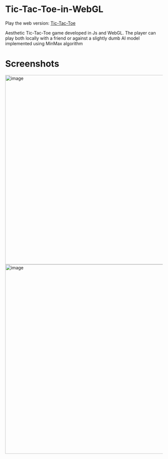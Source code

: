 # Tic-Tac-Toe-in-WebGL
Play the web version: [Tic-Tac-Toe](https://giuffridino.github.io/Tic-Tac-Toe-in-WebGL/)

Aesthetic Tic-Tac-Toe game developed in Js and WebGL. The player can play both locally with a friend or against a slightly dumb AI model implemented using MinMax algorithm

# Screenshots
<img width="604" alt="image" src="https://github.com/giuffridino/Tic-Tac-Toe-in-WebGL/assets/123559640/52ab7238-02cc-494a-919d-d2e6822a2939">
<img width="604" alt="image" src="https://github.com/giuffridino/Tic-Tac-Toe-in-WebGL/assets/123559640/4796eb13-3da4-4e1e-ab39-a2abf8374480">
